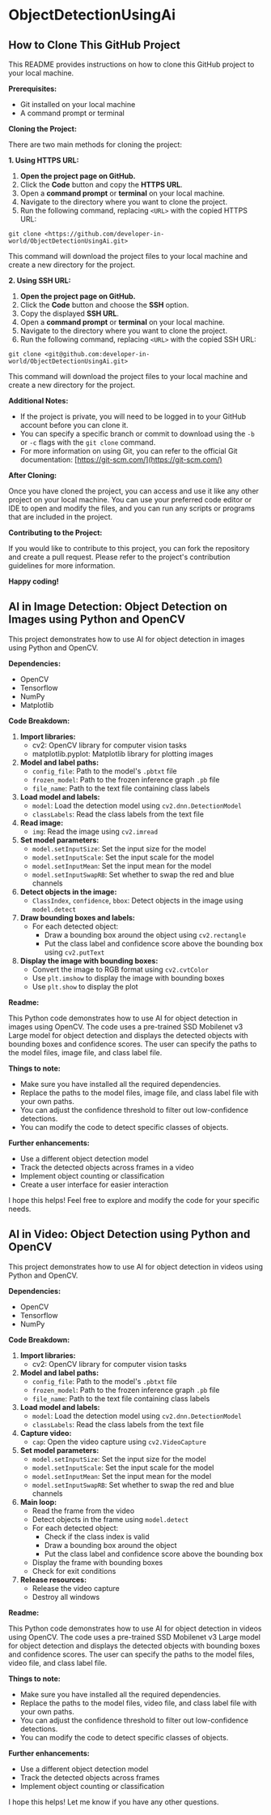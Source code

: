 # ObjectDetectionUsingAi

## How to Clone This GitHub Project

This README provides instructions on how to clone this GitHub project to your local machine.

**Prerequisites:**

* Git installed on your local machine
* A command prompt or terminal

**Cloning the Project:**

There are two main methods for cloning the project:

**1. Using HTTPS URL:**

1. **Open the project page on GitHub.**
2. Click the **Code** button and copy the **HTTPS URL**.
3. Open a **command prompt** or **terminal** on your local machine.
4. Navigate to the directory where you want to clone the project.
5. Run the following command, replacing `<URL>` with the copied HTTPS URL:

```
git clone <https://github.com/developer-in-world/ObjectDetectionUsingAi.git>
```

This command will download the project files to your local machine and create a new directory for the project.

**2. Using SSH URL:**

1. **Open the project page on GitHub.**
2. Click the **Code** button and choose the **SSH** option.
3. Copy the displayed **SSH URL**.
4. Open a **command prompt** or **terminal** on your local machine.
5. Navigate to the directory where you want to clone the project.
6. Run the following command, replacing `<URL>` with the copied SSH URL:

```
git clone <git@github.com:developer-in-world/ObjectDetectionUsingAi.git>
```

This command will download the project files to your local machine and create a new directory for the project.

**Additional Notes:**

* If the project is private, you will need to be logged in to your GitHub account before you can clone it.
* You can specify a specific branch or commit to download using the `-b` or `-c` flags with the `git clone` command.
* For more information on using Git, you can refer to the official Git documentation: [https://git-scm.com/](https://git-scm.com/)

**After Cloning:**

Once you have cloned the project, you can access and use it like any other project on your local machine. You can use your preferred code editor or IDE to open and modify the files, and you can run any scripts or programs that are included in the project.

**Contributing to the Project:**

If you would like to contribute to this project, you can fork the repository and create a pull request. Please refer to the project's contribution guidelines for more information.

**Happy coding!**


## AI in Image Detection: Object Detection on Images using Python and OpenCV

This project demonstrates how to use AI for object detection in images using Python and OpenCV.

**Dependencies:**

* OpenCV
* Tensorflow
* NumPy
* Matplotlib

**Code Breakdown:**

1. **Import libraries:**
    - cv2: OpenCV library for computer vision tasks
    - matplotlib.pyplot: Matplotlib library for plotting images
2. **Model and label paths:**
    - `config_file`: Path to the model's `.pbtxt` file
    - `frozen_model`: Path to the frozen inference graph `.pb` file
    - `file_name`: Path to the text file containing class labels
3. **Load model and labels:**
    - `model`: Load the detection model using `cv2.dnn.DetectionModel`
    - `classLabels`: Read the class labels from the text file
4. **Read image:**
    - `img`: Read the image using `cv2.imread`
5. **Set model parameters:**
    - `model.setInputSize`: Set the input size for the model
    - `model.setInputScale`: Set the input scale for the model
    - `model.setInputMean`: Set the input mean for the model
    - `model.setInputSwapRB`: Set whether to swap the red and blue channels
6. **Detect objects in the image:**
    - `ClassIndex`, `confidence`, `bbox`: Detect objects in the image using `model.detect`
7. **Draw bounding boxes and labels:**
    - For each detected object:
        - Draw a bounding box around the object using `cv2.rectangle`
        - Put the class label and confidence score above the bounding box using `cv2.putText`
8. **Display the image with bounding boxes:**
    - Convert the image to RGB format using `cv2.cvtColor`
    - Use `plt.imshow` to display the image with bounding boxes
    - Use `plt.show` to display the plot

**Readme:**

This Python code demonstrates how to use AI for object detection in images using OpenCV. The code uses a pre-trained SSD Mobilenet v3 Large model for object detection and displays the detected objects with bounding boxes and confidence scores. The user can specify the paths to the model files, image file, and class label file.

**Things to note:**

* Make sure you have installed all the required dependencies.
* Replace the paths to the model files, image file, and class label file with your own paths.
* You can adjust the confidence threshold to filter out low-confidence detections.
* You can modify the code to detect specific classes of objects.

**Further enhancements:**

* Use a different object detection model
* Track the detected objects across frames in a video
* Implement object counting or classification
* Create a user interface for easier interaction

I hope this helps! Feel free to explore and modify the code for your specific needs.


## AI in Video: Object Detection using Python and OpenCV

This project demonstrates how to use AI for object detection in videos using Python and OpenCV.

**Dependencies:**

* OpenCV
* Tensorflow
* NumPy

**Code Breakdown:**

1. **Import libraries:**
    - cv2: OpenCV library for computer vision tasks
2. **Model and label paths:**
    - `config_file`: Path to the model's `.pbtxt` file
    - `frozen_model`: Path to the frozen inference graph `.pb` file
    - `file_name`: Path to the text file containing class labels
3. **Load model and labels:**
    - `model`: Load the detection model using `cv2.dnn.DetectionModel`
    - `classLabels`: Read the class labels from the text file
4. **Capture video:**
    - `cap`: Open the video capture using `cv2.VideoCapture`
5. **Set model parameters:**
    - `model.setInputSize`: Set the input size for the model
    - `model.setInputScale`: Set the input scale for the model
    - `model.setInputMean`: Set the input mean for the model
    - `model.setInputSwapRB`: Set whether to swap the red and blue channels
6. **Main loop:**
    - Read the frame from the video
    - Detect objects in the frame using `model.detect`
    - For each detected object:
        - Check if the class index is valid
        - Draw a bounding box around the object
        - Put the class label and confidence score above the bounding box
    - Display the frame with bounding boxes
    - Check for exit conditions
7. **Release resources:**
    - Release the video capture
    - Destroy all windows

**Readme:**

This Python code demonstrates how to use AI for object detection in videos using OpenCV. The code uses a pre-trained SSD Mobilenet v3 Large model for object detection and displays the detected objects with bounding boxes and confidence scores. The user can specify the paths to the model files, video file, and class label file.

**Things to note:**

* Make sure you have installed all the required dependencies.
* Replace the paths to the model files, video file, and class label file with your own paths.
* You can adjust the confidence threshold to filter out low-confidence detections.
* You can modify the code to detect specific classes of objects.

**Further enhancements:**

* Use a different object detection model
* Track the detected objects across frames
* Implement object counting or classification

I hope this helps! Let me know if you have any other questions.


